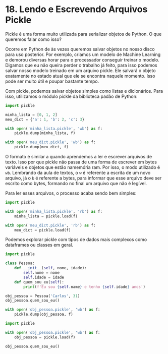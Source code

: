 # 18. Lendo e Escrevendo Arquivos Pickle

Pickle é uma forma muito utilizada para serializar objetos de Python. O que queremos falar como isso?

Ocorre em Python de às vezes queremos salvar objetos no nosso disco para uso posterior. Por exemplo, criamos um modelo de Machine Learning e demorou diversas horar para o processador conseguir treinar o modelo. Digamos que eu não queira perder o trabalho já feito, para isso podemos salvar nosso modelo treinado em um arquivo pickle. Ele salvará o objeto exatamente no estado atual que ele se encontra naquele momento. Isso pode ser muito útil e poupar bastante tempo.

Com pickle, podemos salvar objetos simples como listas e dicionários. Para isso, utilizamos o módulo pickle da biblioteca padão de Python:


```python
import pickle

minha_lista = [0, 1, 2]
meu_dict = {'a': 1, 'b': 2, 'c': 3}

with open('minha_lista.pickle', 'wb') as f:
	pickle.dump(minha_lista, f)

with open('meu_dict.pickle', 'wb') as f:
	pickle.dump(meu_dict, f)

```

O formato é similar a quando aprendemos a ler e escrever arquivos de texto. Isso por que pickle não passa de uma forma de escrever em bytes variáveis e objetos que estão namemória ram. Por isso, o modo utilizado é `wb`. Lembrando da aula de textos, o `w` é referente a escrita de um novo arquivo, já o `b` é referente a bytes, para informar que esse arquivo deve ser escrito como bytes, formando no final um arquivo que não é legível.

Para ler esses arquivos, o processo acaba sendo bem simples:

```python
import pickle

with open('minha_lista.pickle', 'rb') as f:
	minha_lista = pickle.load(f)

with open('meu_dict.pickle', 'rb') as f:
	meu_dict = pickle.load(f)

```

Podemos explorar pickle com tipos de dados mais complexos como dataframes ou classes em geral.


```python
import pickle

class Pessoa:
	def __init__(self, nome, idade):
		self.nome = nome
		self.idade = idade
	def quem_sou_eu(self):
		print(f'Eu sou {self.name} e tenho {self.idade} anos')

obj_pessoa = Pessoa('Carlos', 31)
obj_pessoa.quem_sou_eu()

with open('obj_pessoa.pickle', 'wb') as f:
	pickle.dump(obj_pessoa, f)

```


```python
import pickle

with open('obj_pessoa.pickle', 'wb') as f:
	obj_pessoa = pickle.load(f)

obj_pessoa.quem_sou_eu()

```


